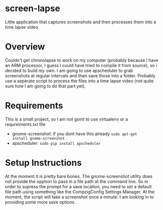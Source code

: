 screen-lapse
============

Little application that captures screenshots and then processes them into a time lapse video

Overview
===========

Couldn't get chronolapse to work on my computer (probably because I have an ARM processor, I guess I could have tried to compile it from source), so i decided to build my own.  I am going to use apscheduler to grab screenshots at regular intervals and then save those into a folder.  Probably use a seperate script to process the files into a time lapse video (not quite sure how I am going to do that part yet).

Requirements
============

This is a small project, so I am not goint to use virtualenv or a requreiments.txt file
- gnome-screenshot: if you dont have this already <code>sudo apt-get install gnome-screenshot</code>
- apscheduler: <code>sudo pip install apscheduler</code>

Setup Instructions
=====================
At the moment it is pretty bare bones.  The gnome-screenshot utility does not provide the opption to pass in a file path at the command line.  So in order to supress the prompt for a save location, you need to set a default file path using something like the CompzigConfig Settings Manager. At the moment, the script will take a screenshot once a minute.  I am looking in to providing some more save options.
